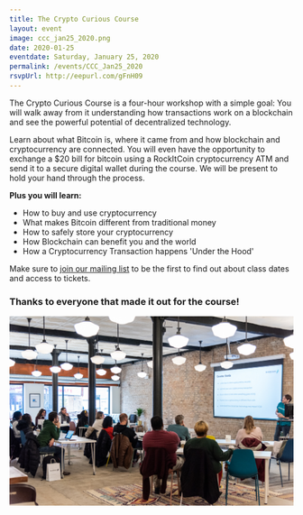 ```yaml
---
title: The Crypto Curious Course
layout: event
image: ccc_jan25_2020.png
date: 2020-01-25
eventdate: Saturday, January 25, 2020
permalink: /events/CCC_Jan25_2020
rsvpUrl: http://eepurl.com/gFnH09
---
```

The Crypto Curious Course is a four-hour workshop with a simple goal: You will walk away from it understanding how transactions work on a blockchain and see the powerful potential of decentralized technology.

Learn about what Bitcoin is, where it came from and how blockchain and cryptocurrency are connected. You will even have the opportunity to exchange a $20 bill for bitcoin using a RockItCoin cryptocurrency ATM and send it to a secure digital wallet during the course. We will be present to hold your hand through the process.

<b>Plus you will learn:</b>
<ul>
 	<li>How to buy and use cryptocurrency</li>
 	<li>What makes Bitcoin different from traditional money</li>
 	<li>How to safely store your cryptocurrency</li>
 	<li>How Blockchain can benefit you and the world</li>
 	<li>How a Cryptocurrency Transaction happens 'Under the Hood'</li>
</ul>

Make sure to <a href="http://eepurl.com/gFnH09" target="_blank" rel="noopener">join our mailing list</a> to be the first to find out about class dates and access to tickets.

<h3>Thanks to everyone that made it out for the course!</h3>
<img src="/assets/img/20200125_fjs_ccc_30.jpg"> 
